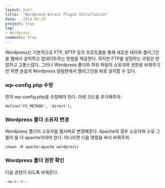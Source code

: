 ```yaml
---
layout: post
title:  "Wordpress Direct Plugin Installation"
date:   2014-06-18
project: true
tag:
- Wordpress
comments: true
---
```


Wordpress는 기본적으로 FTP, SFTP 등의 프로토콜을 통해 새로운 테마와 플러그인을 웹에서 설치하고 업데이트하는 방법을 제공한다. 하지만 FTP를 설정하는 과정은 번잡하고 고통스럽다. 그러나 Wordpress 폴더와 하위 파일의 소유자와 권한을 바꿔주기만 하면 손쉽게 Wordpress 알림판에서 플러그인을 바로 설치할 수 있다.

### wp-config.php 수정

먼저 wp-config.php을 수정해야 한다. 아래 코드를 추가해주자.

```
define('FS_METHOD', 'direct');
```

### Wordpress 폴더 소유자 변경

Wordpress 폴더의 소유자를 웹서버로 변경해준다. Apache의 경우 소유자와 소유 그룹이 둘 다 apache이어야 한다. 아니라면 다음 명령을 써서 바꿔주자.

```
chown -R apache:apache wordpress/
```

### Wordpress 폴더 권한 확인

다음 권한이 되도록 바꿔준다.

```
-rw-r--r--
```
